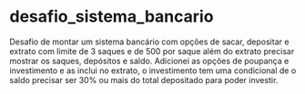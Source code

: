 # desafio_sistema_bancario
Desafio de montar um sistema bancário com opções de sacar, depositar e extrato com limite de 3 saques e de 500 por saque além do extrato precisar mostrar os saques, depósitos e saldo.
Adicionei as opções de poupança e investimento e as inclui no extrato, o investimento tem uma condicional de o saldo precisar ser 30% ou mais do total depositado para poder investir.
